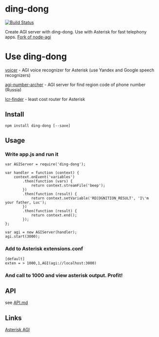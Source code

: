 # ding-dong

[![Build Status](https://travis-ci.org/antirek/ding-dong.svg?branch=master)](https://travis-ci.org/antirek/ding-dong)

Create AGI server with ding-dong. Use with Asterisk for fast telephony apps. [Fork of node-agi](http://github.com/brianc/node-agi)


Use ding-dong
=============

[voicer](http://github.com/antirek/voicer) - AGI voice recognizer for Asterisk (use Yandex and Google speech recognizers)

[agi-number-archer](http://github.com/antirek/agi-number-archer) - AGI server for find region code of phone number (Russia)

[lcr-finder](http://github.com/antirek/lcr-finder) - least cost router for Asterisk



## Install

```
npm install ding-dong [--save]

```


## Usage

### Write app.js and run it

`````
var AGIServer = require('ding-dong');

var handler = function (context) {
    context.onEvent('variables')
        .then(function (vars) {
            return context.streamFile('beep');
        })
        .then(function (result) {
            return context.setVariable('RECOGNITION_RESULT', 'I\'m your father, Luc');
        })
        .then(function (result) {       
            return context.end();
        });
};

var agi = new AGIServer(handler);
agi.start(3000);

`````

### Add to Asterisk extensions.conf

`````
[default]
exten = > 1000,1,AGI(agi://localhost:3000)
`````

### And call to 1000 and view asterisk output. Profit!


## API 

see [API.md](API.md)


## Links

[Asterisk AGI](https://wiki.asterisk.org/wiki/display/AST/Asterisk+13+AGI+Commands)